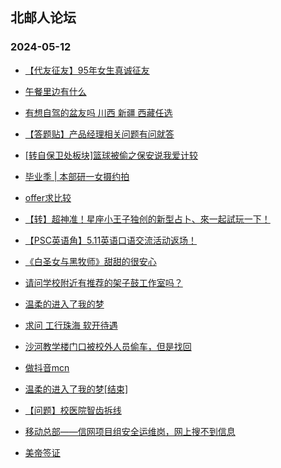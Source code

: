## 北邮人论坛 
### 2024-05-12

+ [【代友征友】95年女生真诚征友](https://bbs.byr.cn/article/Friends/2053057)

+ [午餐里边有什么](https://bbs.byr.cn/article/Picture/3362111)

+ [有想自驾的盆友吗 川西 新疆 西藏任选](https://bbs.byr.cn/article/Travel/147552)

+ [【答题贴】产品经理相关问题有问就答](https://bbs.byr.cn/article/WorkLife/1214560)

+ [[转自保卫处板块]篮球被偷之保安说我爱计较](https://bbs.byr.cn/article/Talking/6417203)

+ [毕业季 | 本部研一女摄约拍](https://bbs.byr.cn/article/Photo/278094)

+ [offer求比较](https://bbs.byr.cn/article/Job/2211700)

+ [【转】超神准！星座小王子独创的新型占卜、來一起試玩一下！](https://bbs.byr.cn/article/Constellations/326533)

+ [【PSC英语角】5.11英语口语交流活动返场！](https://bbs.byr.cn/article/EnglishBar/75630)

+ [《白圣女与黑牧师》甜甜的很安心](https://bbs.byr.cn/article/Comic/633640)

+ [请问学校附近有推荐的架子鼓工作室吗？](https://bbs.byr.cn/article/Music/344094)

+ [温柔的进入了我的梦](https://bbs.byr.cn/article/Feeling/3204746)

+ [求问 工行珠海 软开待遇](https://bbs.byr.cn/article/WorkLife/1214558)

+ [沙河教学楼门口被校外人员偷车，但是找回](https://bbs.byr.cn/article/Talking/6417289)

+ [做抖音mcn](https://bbs.byr.cn/article/Entrepreneurship/30707)

+ [温柔的进入了我的梦[结束]](https://bbs.byr.cn/article/Feeling/3204746)

+ [【问题】校医院智齿拆线](https://bbs.byr.cn/article/Health/232589)

+ [移动总部——信网项目组安全运维岗，网上搜不到信息](https://bbs.byr.cn/article/Job/2211780)

+ [美帝签证](https://bbs.byr.cn/article/GoAbroad/397461)

